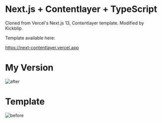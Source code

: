 # Next.js + Contentlayer + TypeScript

Cloned from Vercel's Next.js 13, Contentlayer template. Modified by Kickblip.

Template available here:

https://next-contentlayer.vercel.app

# My Version
![after](https://media.discordapp.net/attachments/1023710494416195686/1112794651649392750/after.png?width=1686&height=920)

# Template
![before](https://media.discordapp.net/attachments/1023710494416195686/1112794854834065549/before.png?width=1686&height=920)
